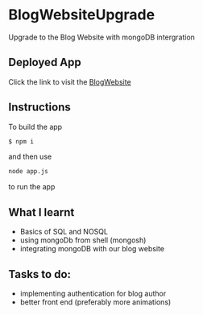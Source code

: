 # BlogWebsiteUpgrade
Upgrade to the Blog Website with mongoDB intergration

## Deployed App

Click the link to visit the [BlogWebsite](https://arcane-anchorage-65869.herokuapp.com/
)

## Instructions
To build the app
```bash
$ npm i
```
and then use
```bash
node app.js 
```
to run the app



## What I learnt
* Basics of SQL and NOSQL
* using mongoDb from shell (mongosh)
* integrating mongoDB with our blog website

## Tasks to do:
* implementing authentication for blog author
* better front end (preferably more animations)
